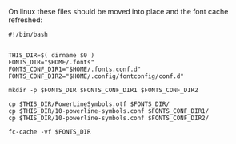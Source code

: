 On linux these files should be moved into place and the
font cache refreshed:

    #!/bin/bash
    
    
    THIS_DIR=$( dirname $0 )
    FONTS_DIR="$HOME/.fonts"
    FONTS_CONF_DIR1="$HOME/.fonts.conf.d"
    FONTS_CONF_DIR2="$HOME/.config/fontconfig/conf.d"
    
    mkdir -p $FONTS_DIR $FONTS_CONF_DIR1 $FONTS_CONF_DIR2
    
    cp $THIS_DIR/PowerLineSymbols.otf $FONTS_DIR/
    cp $THIS_DIR/10-powerline-symbols.conf $FONTS_CONF_DIR1/
    cp $THIS_DIR/10-powerline-symbols.conf $FONTS_CONF_DIR2/
    
    fc-cache -vf $FONTS_DIR

